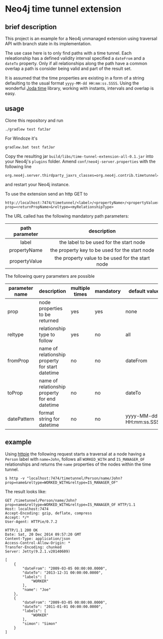 # Neo4j time tunnel extension #

## brief description ##

This project is an example for a Neo4j unmanaged extension using traversal API with branch state in its implementation.

The use case here is to only find paths with a time tunnel. Each releationship has a defined validity interval specified
a `dateFrom` and a `dateTo` property. Only if all relationships along the path have a common overlap a path is consider
 being valid and part of the result set.

It is assumed that the time properties are existing in a form of a string defaulting to the usual format `yyyy-MM-dd HH:mm:ss.SSSS`.
Using the wonderful [Joda time](http://www.joda.org/joda-time/) library, working with instants, intervals and overlap is
easy.

## usage ##

Clone this repository and run

    ./gradlew test fatJar

For Windoze it's

    gradlew.bat test fatJar

Copy the resulting jar `build/libs/time-tunnel-extension-all-0.1.jar` into your Neo4j's `plugins` folder. Amend
`conf/neo4j-server.properties` with the following line

    org.neo4j.server.thirdparty_jaxrs_classes=org.neo4j.contrib.timetunnel=/timetunnel

and restart your Neo4j instance.

To use the extension send an http GET to

    http://localhost:7474/timetunnel/<label>/<propertyName>/<propertyValue>?prop=<returnPropName>&reltype=<myRelationshipType>

The URL called has the following mandatory path parameters:

| path parameter  | description  |
|:-:|:-:|
| label  | the label to be used for the start node  |
| propertyName  | the property key to be used for the start node  |
| propertyValue  | the property value to be used for the start node  |

The following query parameters are possible

| parameter name | description | multiple times | mandatory | default value |
|----------------|-------------|----------------|-----------|---------------|
| prop | node properties to be returned | yes | yes | none |
| reltype | relationship type to follow | yes | no | all |
| fromProp | name of relationship property for start datetime | no | no | dateFrom |
| toProp | name of relationship property for end datetime | no | no | dateTo |
| datePattern | format string for datetime | no | no | yyyy-MM-dd HH:mm:ss.SSSS |

## example ##

Using [httpie](http://httpie.org) the following request starts a traversal at a node having a `Person` label with `name=John`,
 follows all `WORKED_WITH` and `IS_MANAGER_OF` relationships and returns the `name` properties of the nodes within the time tunnel.

    $ http -v "localhost:7474/timetunnel/Person/name/John?prop=name&reltype=WORKED_WITH&reltype=IS_MANAGER_OF"

The result looks like:

    GET /timetunnel/Person/name/John?prop=name&reltype=WORKED_WITH&reltype=IS_MANAGER_OF HTTP/1.1
    Host: localhost:7474
    Accept-Encoding: gzip, deflate, compress
    Accept: */*
    User-Agent: HTTPie/0.7.2

    HTTP/1.1 200 OK
    Date: Sat, 20 Dec 2014 09:57:20 GMT
    Content-Type: application/json
    Access-Control-Allow-Origin: *
    Transfer-Encoding: chunked
    Server: Jetty(9.2.1.v20140609)

    [
        {
            "dateFrom": "2009-03-05 00:00:00.0000",
            "dateTo": "2013-12-31 00:00:00.0000",
            "labels": [
                "WORKER"
            ],
            "name": "Joe"
        },
        {
            "dateFrom": "2009-03-05 00:00:00.0000",
            "dateTo": "2011-01-01 00:00:00.0000",
            "labels": [
                "WORKER"
            ],
            "simon": "Simon"
        }
    ]

